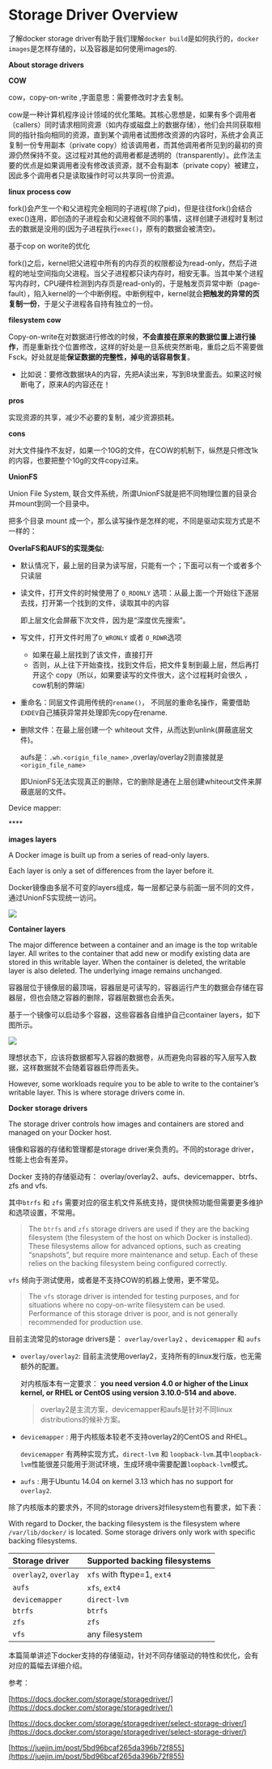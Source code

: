 # Storage Driver Overview

了解docker storage driver有助于我们理解`docker build`是如何执行的，`docker images`是怎样存储的，以及容器是如何使用images的.

**About storage drivers**

**COW**

cow，copy-on-write ,字面意思：需要修改时才去复制。

cow是一种计算机程序设计领域的优化策略。其核心思想是，如果有多个调用者（callers）同时请求相同资源（如内存或磁盘上的数据存储），他们会共同获取相同的指针指向相同的资源，直到某个调用者试图修改资源的内容时，系统才会真正复制一份专用副本（private copy）给该调用者，而其他调用者所见到的最初的资源仍然保持不变。这过程对其他的调用者都是透明的（transparently）。此作法主要的优点是如果调用者没有修改该资源，就不会有副本（private copy）被建立，因此多个调用者只是读取操作时可以共享同一份资源。

**linux process cow**

fork\(\)会产生一个和父进程完全相同的子进程\(除了pid\)，但是往往fork\(\)会结合exec\(\)连用，即创造的子进程会和父进程做不同的事情，这样创建子进程时复制过去的数据是没用的\(因为子进程执行`exec()`，原有的数据会被清空\)。

基于cop on worite的优化

fork\(\)之后，kernel把父进程中所有的内存页的权限都设为read-only，然后子进程的地址空间指向父进程。当父子进程都只读内存时，相安无事。当其中某个进程写内存时，CPU硬件检测到内存页是read-only的，于是触发页异常中断（page-fault），陷入kernel的一个中断例程。中断例程中，kernel就会**把触发的异常的页复制一份**，于是父子进程各自持有独立的一份。

**filesystem cow**

Copy-on-write在对数据进行修改的时候，**不会直接在原来的数据位置上进行操作**，而是重新找个位置修改，这样的好处是一旦系统突然断电，重启之后不需要做Fsck。好处就是能**保证数据的完整性，掉电的话容易恢复**。

* 比如说：要修改数据块A的内容，先把A读出来，写到B块里面去。如果这时候断电了，原来A的内容还在！

**pros**

实现资源的共享，减少不必要的复制，减少资源损耗。

**cons**

对大文件操作不友好，如果一个10G的文件，在COW的机制下，纵然是只修改1k的内容，也要把整个10g的文件copy过来。

**UnionFS**

Union File System, 联合文件系统，所谓UnionFS就是把不同物理位置的目录合并mount到同一个目录中。

把多个目录 mount 成一个，那么读写操作是怎样的呢，不同是驱动实现方式是不一样的：

**OverlaFS和AUFS的实现类似:**

* 默认情况下，最上层的目录为读写层，只能有一个；下面可以有一个或者多个只读层
* 读文件，打开文件的时候使用了 `O_RDONLY` 选项：从最上面一个开始往下逐层去找，打开第一个找到的文件，读取其中的内容

  即上层文化会屏蔽下次文件，因为是“深度优先搜索”。

* 写文件，打开文件时用了`O_WRONLY` 或者 `O_RDWR`选项
  * 如果在最上层找到了该文件，直接打开
  * 否则，从上往下开始查找，找到文件后，把文件复制到最上层，然后再打开这个 copy（所以，如果要读写的文件很大，这个过程耗时会很久 ，cow机制的弊端）
* 重命名：同层文件调用传统的`rename()`， 不同层的重命名操作，需要借助`EXDEV`自己捕获异常并处理即先copy在rename.
* 删除文件：在最上层创建一个 whiteout 文件，从而达到unlink\(屏蔽底层文件\)。

  aufs是：`.wh.<origin_file_name>` ,overlay/overlay2则直接就是`<origin_file_name>`

  即UnionFS无法实现真正的删除，它的删除是通在上层创建whiteout文件来屏蔽底层的文件。

Device mapper:

\*\*\*\*

**images layers**

A Docker image is built up from a series of read-only layers.

Each layer is only a set of differences from the layer before it.

Docker镜像由多层不可变的layers组成，每一层都记录与前面一层不同的文件，通过UnionFS实现统一访问。

![](../../../.gitbook/assets/container-layers.jpg)

**Container layers**

The major difference between a container and an image is the top writable layer. All writes to the container that add new or modify existing data are stored in this writable layer. When the container is deleted, the writable layer is also deleted. The underlying image remains unchanged.

容器层位于镜像层的最顶端，容器层是可读写的，容器运行产生的数据会存储在容器层，但也会随之容器的删除，容器层数据也会丢失。

基于一个镜像可以启动多个容器，这些容器各自维护自己container layers，如下图所示。

![](../../../.gitbook/assets/sharing-layers.jpg)

理想状态下，应该将数据都写入容器的数据卷，从而避免向容器的写入层写入数据，这样数据就不会随着容器启停而丢失。

However, some workloads require you to be able to write to the container’s writable layer. This is where storage drivers come in.

**Docker storage drivers**

The storage driver controls how images and containers are stored and managed on your Docker host.

镜像和容器的存储和管理都是storage driver来负责的。不同的storage driver，性能上也会有差异。

Docker 支持的存储驱动有： overlay/overlay2、aufs、devicemapper、btrfs、zfs and vfs.

其中`btrfs` 和 `zfs` 需要对应的宿主机文件系统支持，提供快照功能但需要更多维护和选项设置，不常用。

> The `btrfs` and `zfs` storage drivers are used if they are the backing filesystem \(the filesystem of the host on which Docker is installed\). These filesystems allow for advanced options, such as creating “snapshots”, but require more maintenance and setup. Each of these relies on the backing filesystem being configured correctly.

`vfs` 倾向于测试使用，或者是不支持COW的机器上使用，更不常见。

> The `vfs` storage driver is intended for testing purposes, and for situations where no copy-on-write filesystem can be used. Performance of this storage driver is poor, and is not generally recommended for production use.

目前主流常见的storage drivers是： `overlay/overlay2` 、`devicemapper` 和 `aufs`

* `overlay/overlay2`: 目前主流使用overlay2，支持所有的linux发行版，也无需额外的配置。

  对内核版本有一定要求： **you need version 4.0 or higher of the Linux kernel, or RHEL or CentOS using version 3.10.0-514 and above.**

  > overlay2是主流方案，devicemapper和aufs是针对不同linux distributions的候补方案。

* `devicemapper` : 用于内核版本较老不支持overlay2的CentOS and RHEL。

  `devicemapper` 有两种实现方式，`direct-lvm` 和 `loopback-lvm`.其中`loopback-lvm`性能很差只能用于测试环境，生成环境中需要配置`loopback-lvm`模式。

* `aufs` : 用于Ubuntu 14.04 on kernel 3.13 which has no support for `overlay2`.

除了内核版本的要求外，不同的storage drivers对filesystem也有要求，如下表：

With regard to Docker, the backing filesystem is the filesystem where `/var/lib/docker/` is located. Some storage drivers only work with specific backing filesystems.

| Storage driver | Supported backing filesystems |
| :--- | :--- |
| `overlay2`, `overlay` | `xfs` with ftype=1, `ext4` |
| `aufs` | `xfs`, `ext4` |
| `devicemapper` | `direct-lvm` |
| `btrfs` | `btrfs` |
| `zfs` | `zfs` |
| `vfs` | any filesystem |

本篇简单讲述下docker支持的存储驱动，针对不同存储驱动的特性和优化，会有对应的篇幅去详细介绍。

参考：

[https://docs.docker.com/storage/storagedriver/](https://docs.docker.com/storage/storagedriver/)

[https://docs.docker.com/storage/storagedriver/select-storage-driver/](https://docs.docker.com/storage/storagedriver/select-storage-driver/)

[https://juejin.im/post/5bd96bcaf265da396b72f855](https://juejin.im/post/5bd96bcaf265da396b72f855)


